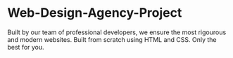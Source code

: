 # Web-Design-Agency-Project
Built by our team of professional developers, we ensure the most rigourous and modern websites. Built from         scratch using HTML and CSS. Only the best for you.
